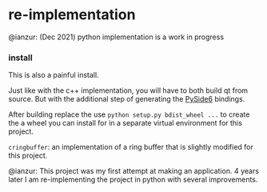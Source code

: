 # re-implementation 

@ianzur: (Dec 2021) python implementation is a work in progress

### install
This is also a painful install.

Just like with the c++ implementation, you will have to both build qt from source. But with the additional step of generating the [PySide6](https://doc.qt.io/qtforpython/gettingstarted-linux.html) bindings.

After building replace the use `python setup.py bdist_wheel ...` to create the a wheel you can install for in a separate virtual environment for this project.

`cringbuffer`: an implementation of a ring buffer that is slightly modified for this project.

@ianzur: This project was my first attempt at making an application. 4 years later I am re-implementing the project in python with several improvements.